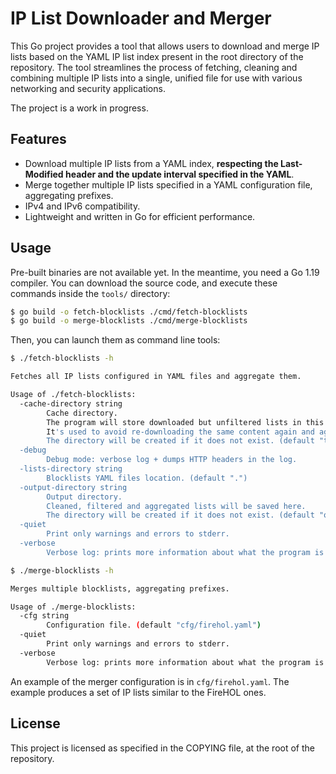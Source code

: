 # IP List Downloader and Merger

This Go project provides a tool that allows users to download and merge IP lists based on the YAML IP list index present in the root directory of the repository. The tool streamlines the process of fetching, cleaning and combining multiple IP lists into a single, unified file for use with various networking and security applications.

The project is a work in progress.

## Features

* Download multiple IP lists from a YAML index, **respecting the Last-Modified header and the update interval specified in the YAML**.
* Merge together multiple IP lists specified in a YAML configuration file, aggregating prefixes.
* IPv4 and IPv6 compatibility.
* Lightweight and written in Go for efficient performance.

## Usage

Pre-built binaries are not available yet. In the meantime, you need a Go 1.19 compiler. You can download the source code, and execute these commands inside the `tools/` directory:

```sh
$ go build -o fetch-blocklists ./cmd/fetch-blocklists
$ go build -o merge-blocklists ./cmd/merge-blocklists
```

Then, you can launch them as command line tools:

```sh
$ ./fetch-blocklists -h

Fetches all IP lists configured in YAML files and aggregate them.

Usage of ./fetch-blocklists:
  -cache-directory string
        Cache directory.
        The program will store downloaded but unfiltered lists in this directory.
        It's used to avoid re-downloading the same content again and again.
        The directory will be created if it does not exist. (default "tmp/")
  -debug
        Debug mode: verbose log + dumps HTTP headers in the log.
  -lists-directory string
        Blocklists YAML files location. (default ".")
  -output-directory string
        Output directory.
        Cleaned, filtered and aggregated lists will be saved here.
        The directory will be created if it does not exist. (default "out/")
  -quiet
        Print only warnings and errors to stderr.
  -verbose
        Verbose log: prints more information about what the program is doing.
```

```sh
$ ./merge-blocklists -h

Merges multiple blocklists, aggregating prefixes.

Usage of ./merge-blocklists:
  -cfg string
        Configuration file. (default "cfg/firehol.yaml")
  -quiet
        Print only warnings and errors to stderr.
  -verbose
        Verbose log: prints more information about what the program is doing.
```

An example of the merger configuration is in `cfg/firehol.yaml`. The example produces a set of IP lists similar to the FireHOL ones.

## License

This project is licensed as specified in the COPYING file, at the root of the repository.
